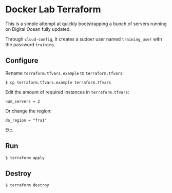 # Docker Lab Terraform

This is a simple attempt at quickly bootstrapping a bunch of servers running on Digital Ocean fully updated.

Through `cloud-config`, It creates a sudoer user named `training_user` with the password `training`. 

## Configure

Rename `terraform.tfvars.example` to `terraform.tfvars`:

    $ cp terraform.tfvars.example terraform.tfvars

Edit the amount of required instances in `terraform.tfvars`:

    num_servers = 2

Or change the region:

    do_region = "fra1"

Etc.

## Run

    $ terraform apply

## Destroy

    $ terraform destroy
